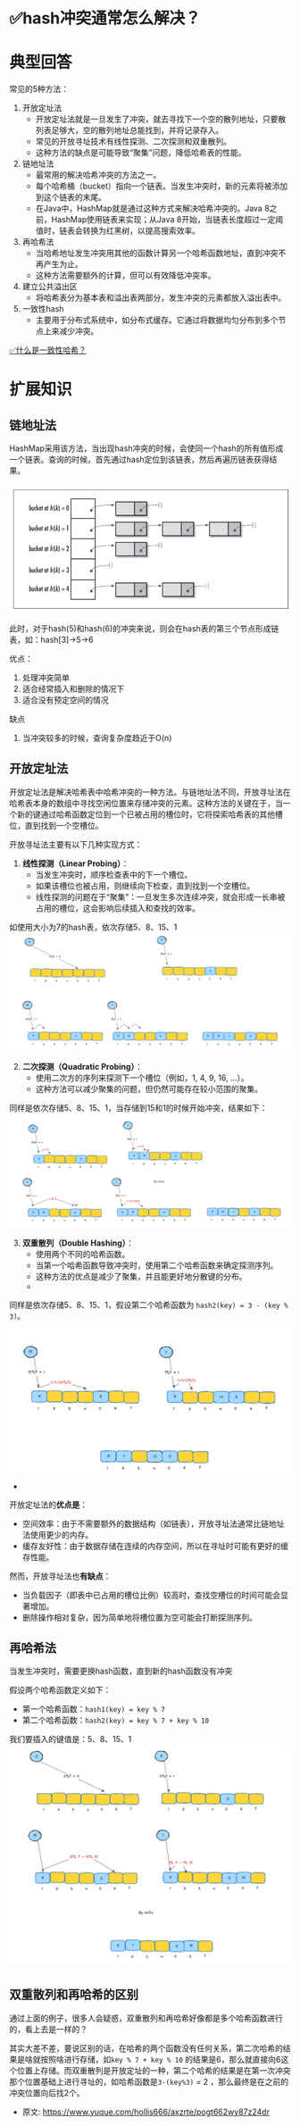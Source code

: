 # ✅hash冲突通常怎么解决？
<!--page header-->

<a name="wqaMY"></a>
# 典型回答

常见的5种方法：

1. 开放定址法
   - 开放定址法就是一旦发生了冲突，就去寻找下一个空的散列地址，只要散列表足够大，空的散列地址总能找到，并将记录存入。
   - 常见的开放寻址技术有线性探测、二次探测和双重散列。
   - 这种方法的缺点是可能导致“聚集”问题，降低哈希表的性能。
2. 链地址法
   - 最常用的解决哈希冲突的方法之一。
   - 每个哈希桶（bucket）指向一个链表。当发生冲突时，新的元素将被添加到这个链表的末尾。
   - 在Java中，HashMap就是通过这种方式来解决哈希冲突的。Java 8之前，HashMap使用链表来实现；从Java 8开始，当链表长度超过一定阈值时，链表会转换为红黑树，以提高搜索效率。
3. 再哈希法
   - 当哈希地址发生冲突用其他的函数计算另一个哈希函数地址，直到冲突不再产生为止。
   - 这种方法需要额外的计算，但可以有效降低冲突率。
4. 建立公共溢出区
   - 将哈希表分为基本表和溢出表两部分，发生冲突的元素都放入溢出表中。
5. 一致性hash
   - 主要用于分布式系统中，如分布式缓存。它通过将数据均匀分布到多个节点上来减少冲突。

[✅什么是一致性哈希？](https://www.yuque.com/hollis666/axzrte/hgx0twgg4t7nqg6v?view=doc_embed)

<a name="FikFX"></a>
# 扩展知识
<a name="NhYU6"></a>
## 链地址法
HashMap采用该方法，当出现hash冲突的时候，会使同一个hash的所有值形成一个链表。查询的时候，首先通过hash定位到该链表，然后再遍历链表获得结果。

![](./img/ulfgq1wMTJflNQ5E/1692799464985-6ab71813-5adf-4a17-b273-b6db8c4040e8-148481.png)

此时，对于hash(5)和hash(6)的冲突来说，则会在hash表的第三个节点形成链表，如：hash[3]->5->6

优点：

1. 处理冲突简单
2. 适合经常插入和删除的情况下
3. 适合没有预定空间的情况

缺点

1. 当冲突较多的时候，查询复杂度趋近于O(n)
<a name="i3siS"></a>
## 开放定址法
开放定址法是解决哈希表中哈希冲突的一种方法。与链地址法不同，开放寻址法在哈希表本身的数组中寻找空闲位置来存储冲突的元素。这种方法的关键在于，当一个新的键通过哈希函数定位到一个已被占用的槽位时，它将探索哈希表的其他槽位，直到找到一个空槽位。

开放寻址法主要有以下几种实现方式：

1. **线性探测（Linear Probing）**：
   - 当发生冲突时，顺序检查表中的下一个槽位。
   - 如果该槽位也被占用，则继续向下检查，直到找到一个空槽位。
   - 线性探测的问题在于“聚集”：一旦发生多次连续冲突，就会形成一长串被占用的槽位，这会影响后续插入和查找的效率。

如使用大小为7的hash表，依次存储5、8、15、1
![image.png](./img/ulfgq1wMTJflNQ5E/1705730324068-75f7955c-06d1-4532-ad56-789a1d2c904f-837518.png)

2. **二次探测（Quadratic Probing）**：
   - 使用二次方的序列来探测下一个槽位（例如，1, 4, 9, 16, ...）。
   - 这种方法可以减少聚集的问题，但仍然可能存在较小范围的聚集。

同样是依次存储5、8、15、1，当存储到15和1的时候开始冲突，结果如下：
![image.png](./img/ulfgq1wMTJflNQ5E/1705730862460-c15e1d88-46cb-440d-8620-f6f33d6bedf0-626930.png)

3. **双重散列（Double Hashing）**：
   - 使用两个不同的哈希函数。
   - 当第一个哈希函数导致冲突时，使用第二个哈希函数来确定探测序列。
   - 这种方法的优点是减少了聚集，并且能更好地分散键的分布。
   - 


同样是依次存储5、8、15、1，假设第二个哈希函数为 `hash2(key) = 3 - (key % 3)`。

![image.png](./img/ulfgq1wMTJflNQ5E/1705731117730-da027322-9e35-4413-aadb-fa5fecb27549-634370.png)

   - 


开放定址法的**优点是**：

- 空间效率：由于不需要额外的数据结构（如链表），开放寻址法通常比链地址法使用更少的内存。
- 缓存友好性：由于数据存储在连续的内存空间，所以在寻址时可能有更好的缓存性能。

然而，开放寻址法也**有缺点**：

- 当负载因子（即表中已占用的槽位比例）较高时，查找空槽位的时间可能会显著增加。
- 删除操作相对复杂，因为简单地将槽位置为空可能会打断探测序列。

<a name="rnTpV"></a>
## 再哈希法
当发生冲突时，需要更换hash函数，直到新的hash函数没有冲突

假设两个哈希函数定义如下：

- 第一个哈希函数：`hash1(key) = key % 7`
- 第二个哈希函数：`hash2(key) = key % 7 + key % 10`

我们要插入的键值是：5、8、15、1
![image.png](./img/ulfgq1wMTJflNQ5E/1705731954290-301dc19e-2a67-4e36-9b43-debb436668af-614902.png)


<a name="VsC38"></a>
## **双重散列和再哈希的区别**

通过上面的例子，很多人会疑惑，双重散列和再哈希好像都是多个哈希函数进行的，看上去是一样的？

其实大差不差，要说区别的话，在哈希的两个函数没有任何关系，第二次哈希的结果是啥就按照啥进行存储，如`key % 7 + key % 10` 的结果是6，那么就直接向6这个位置上存储。而双重散列是开放定址的一种，第二个哈希的结果是在第一次冲突那个位置基础上进行寻址的，如哈希函数是`3-(key%3)` = 2 ，那么最终是在之前的冲突位置向后找2个。



<!--page footer-->
- 原文: <https://www.yuque.com/hollis666/axzrte/pogt662wy87z24dr>